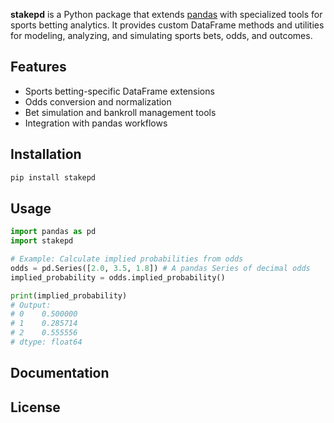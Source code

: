 
**stakepd** is a Python package that extends [pandas](https://pandas.pydata.org/) with specialized tools for sports betting analytics. It provides custom DataFrame methods and utilities for modeling, analyzing, and simulating sports bets, odds, and outcomes.

## Features

- Sports betting-specific DataFrame extensions
- Odds conversion and normalization
- Bet simulation and bankroll management tools
- Integration with pandas workflows

## Installation

```bash
pip install stakepd
```

## Usage

```python
import pandas as pd
import stakepd

# Example: Calculate implied probabilities from odds
odds = pd.Series([2.0, 3.5, 1.8]) # A pandas Series of decimal odds
implied_probability = odds.implied_probability()
```

```python
print(implied_probability)
# Output:
# 0    0.500000
# 1    0.285714
# 2    0.555556
# dtype: float64
```

## Documentation

## License
